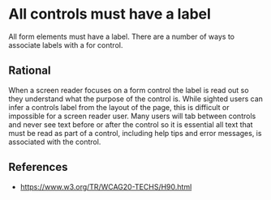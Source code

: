 # All controls must have a label

All form elements must have a label.  There are a number of ways to associate labels with a for control.

## Rational

When a screen reader focuses on a form control the label is read out so they understand what the purpose of the control is.
While sighted users can infer a controls label from the layout of the page, this is difficult or impossible for a screen reader user.
Many users will tab between controls and never see text before or after the control so it is essential all text that must be read as part
of a control, including help tips and error messages, is associated with the control.

## References

* https://www.w3.org/TR/WCAG20-TECHS/H90.html
